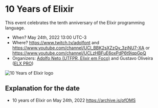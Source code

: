 # 10 Years of Elixir

This event celebrates the tenth anniversary of the Elixir programming language.

- When? May 24th, 2022 13:00 UTC-3
- Where? https://www.twitch.tv/adolfont and https://www.youtube.com/channel/UCl_BBK2sXZzQy_3ziNU7-XA or https://www.youtube.com/channel/UCLzHBFuE6oxPdP6t9iqpGpQ 
- Organizers: [Adolfo Neto (UTFPR, Elixir em Foco)](http://adolfont.github.io/about/developer/) and Gustavo Oliveira ([ELX PRO](https://www.elxpro.com/))

![10 Years of Elixir logo](https://user-images.githubusercontent.com/79562/168623495-c3a0d6e0-15a5-489d-90c8-a4fd48f1bd41.jpeg)


## Explanation for the date 
- 10 years of Elixir on May 24th, 2022 https://archive.is/pfOMS
